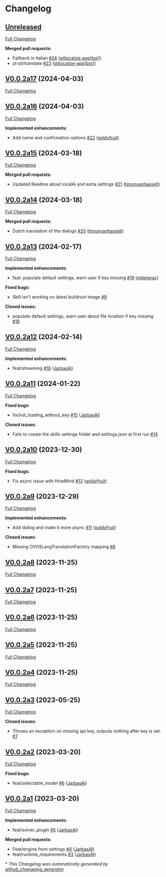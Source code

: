 # Changelog

## [Unreleased](https://github.com/OpenVoiceOS/skill-ovos-fallback-chatgpt/tree/HEAD)

[Full Changelog](https://github.com/OpenVoiceOS/skill-ovos-fallback-chatgpt/compare/V0.0.2a17...HEAD)

**Merged pull requests:**

- Fallback in italian [\#24](https://github.com/OpenVoiceOS/skill-ovos-fallback-chatgpt/pull/24) ([gitlocalize-app[bot]](https://github.com/apps/gitlocalize-app))
- pt-pt/translate [\#23](https://github.com/OpenVoiceOS/skill-ovos-fallback-chatgpt/pull/23) ([gitlocalize-app[bot]](https://github.com/apps/gitlocalize-app))

## [V0.0.2a17](https://github.com/OpenVoiceOS/skill-ovos-fallback-chatgpt/tree/V0.0.2a17) (2024-04-03)

[Full Changelog](https://github.com/OpenVoiceOS/skill-ovos-fallback-chatgpt/compare/V0.0.2a16...V0.0.2a17)

## [V0.0.2a16](https://github.com/OpenVoiceOS/skill-ovos-fallback-chatgpt/tree/V0.0.2a16) (2024-04-03)

[Full Changelog](https://github.com/OpenVoiceOS/skill-ovos-fallback-chatgpt/compare/V0.0.2a15...V0.0.2a16)

**Implemented enhancements:**

- Add name and confirmation options [\#22](https://github.com/OpenVoiceOS/skill-ovos-fallback-chatgpt/pull/22) ([goldyfruit](https://github.com/goldyfruit))

## [V0.0.2a15](https://github.com/OpenVoiceOS/skill-ovos-fallback-chatgpt/tree/V0.0.2a15) (2024-03-18)

[Full Changelog](https://github.com/OpenVoiceOS/skill-ovos-fallback-chatgpt/compare/V0.0.2a14...V0.0.2a15)

**Merged pull requests:**

- Updated Readme about localAi and extra settings [\#21](https://github.com/OpenVoiceOS/skill-ovos-fallback-chatgpt/pull/21) ([timonvanhasselt](https://github.com/timonvanhasselt))

## [V0.0.2a14](https://github.com/OpenVoiceOS/skill-ovos-fallback-chatgpt/tree/V0.0.2a14) (2024-03-18)

[Full Changelog](https://github.com/OpenVoiceOS/skill-ovos-fallback-chatgpt/compare/V0.0.2a13...V0.0.2a14)

**Merged pull requests:**

- Dutch translation of the dialogs [\#20](https://github.com/OpenVoiceOS/skill-ovos-fallback-chatgpt/pull/20) ([timonvanhasselt](https://github.com/timonvanhasselt))

## [V0.0.2a13](https://github.com/OpenVoiceOS/skill-ovos-fallback-chatgpt/tree/V0.0.2a13) (2024-02-17)

[Full Changelog](https://github.com/OpenVoiceOS/skill-ovos-fallback-chatgpt/compare/V0.0.2a12...V0.0.2a13)

**Implemented enhancements:**

- feat: populate default settings, warn user if key missing [\#19](https://github.com/OpenVoiceOS/skill-ovos-fallback-chatgpt/pull/19) ([mikejgray](https://github.com/mikejgray))

**Fixed bugs:**

- Skill isn't working on latest buildroot image [\#9](https://github.com/OpenVoiceOS/skill-ovos-fallback-chatgpt/issues/9)

**Closed issues:**

- populate default settings, warn user about file location if key missing [\#16](https://github.com/OpenVoiceOS/skill-ovos-fallback-chatgpt/issues/16)

## [V0.0.2a12](https://github.com/OpenVoiceOS/skill-ovos-fallback-chatgpt/tree/V0.0.2a12) (2024-02-14)

[Full Changelog](https://github.com/OpenVoiceOS/skill-ovos-fallback-chatgpt/compare/V0.0.2a11...V0.0.2a12)

**Implemented enhancements:**

- feat/streaming [\#18](https://github.com/OpenVoiceOS/skill-ovos-fallback-chatgpt/pull/18) ([JarbasAl](https://github.com/JarbasAl))

## [V0.0.2a11](https://github.com/OpenVoiceOS/skill-ovos-fallback-chatgpt/tree/V0.0.2a11) (2024-01-22)

[Full Changelog](https://github.com/OpenVoiceOS/skill-ovos-fallback-chatgpt/compare/V0.0.2a10...V0.0.2a11)

**Fixed bugs:**

- fix/not\_loading\_without\_key [\#15](https://github.com/OpenVoiceOS/skill-ovos-fallback-chatgpt/pull/15) ([JarbasAl](https://github.com/JarbasAl))

**Closed issues:**

- Fails to create the skills settings folder and settings.json at first run [\#14](https://github.com/OpenVoiceOS/skill-ovos-fallback-chatgpt/issues/14)

## [V0.0.2a10](https://github.com/OpenVoiceOS/skill-ovos-fallback-chatgpt/tree/V0.0.2a10) (2023-12-30)

[Full Changelog](https://github.com/OpenVoiceOS/skill-ovos-fallback-chatgpt/compare/V0.0.2a9...V0.0.2a10)

**Fixed bugs:**

- Fix async issue with HiveMind [\#13](https://github.com/OpenVoiceOS/skill-ovos-fallback-chatgpt/pull/13) ([goldyfruit](https://github.com/goldyfruit))

## [V0.0.2a9](https://github.com/OpenVoiceOS/skill-ovos-fallback-chatgpt/tree/V0.0.2a9) (2023-12-29)

[Full Changelog](https://github.com/OpenVoiceOS/skill-ovos-fallback-chatgpt/compare/V0.0.2a8...V0.0.2a9)

**Implemented enhancements:**

- Add dialog and make it more async [\#11](https://github.com/OpenVoiceOS/skill-ovos-fallback-chatgpt/pull/11) ([goldyfruit](https://github.com/goldyfruit))

**Closed issues:**

- Missing OVOSLangTranslationFactory mapping [\#8](https://github.com/OpenVoiceOS/skill-ovos-fallback-chatgpt/issues/8)

## [V0.0.2a8](https://github.com/OpenVoiceOS/skill-ovos-fallback-chatgpt/tree/V0.0.2a8) (2023-11-25)

[Full Changelog](https://github.com/OpenVoiceOS/skill-ovos-fallback-chatgpt/compare/V0.0.2a7...V0.0.2a8)

## [V0.0.2a7](https://github.com/OpenVoiceOS/skill-ovos-fallback-chatgpt/tree/V0.0.2a7) (2023-11-25)

[Full Changelog](https://github.com/OpenVoiceOS/skill-ovos-fallback-chatgpt/compare/V0.0.2a6...V0.0.2a7)

## [V0.0.2a6](https://github.com/OpenVoiceOS/skill-ovos-fallback-chatgpt/tree/V0.0.2a6) (2023-11-25)

[Full Changelog](https://github.com/OpenVoiceOS/skill-ovos-fallback-chatgpt/compare/V0.0.2a5...V0.0.2a6)

## [V0.0.2a5](https://github.com/OpenVoiceOS/skill-ovos-fallback-chatgpt/tree/V0.0.2a5) (2023-11-25)

[Full Changelog](https://github.com/OpenVoiceOS/skill-ovos-fallback-chatgpt/compare/V0.0.2a4...V0.0.2a5)

## [V0.0.2a4](https://github.com/OpenVoiceOS/skill-ovos-fallback-chatgpt/tree/V0.0.2a4) (2023-11-25)

[Full Changelog](https://github.com/OpenVoiceOS/skill-ovos-fallback-chatgpt/compare/V0.0.2a3...V0.0.2a4)

## [V0.0.2a3](https://github.com/OpenVoiceOS/skill-ovos-fallback-chatgpt/tree/V0.0.2a3) (2023-05-25)

[Full Changelog](https://github.com/OpenVoiceOS/skill-ovos-fallback-chatgpt/compare/V0.0.2a2...V0.0.2a3)

**Closed issues:**

- Throws an exception on missing api key, outputs nothing after key is set. [\#7](https://github.com/OpenVoiceOS/skill-ovos-fallback-chatgpt/issues/7)

## [V0.0.2a2](https://github.com/OpenVoiceOS/skill-ovos-fallback-chatgpt/tree/V0.0.2a2) (2023-03-20)

[Full Changelog](https://github.com/OpenVoiceOS/skill-ovos-fallback-chatgpt/compare/V0.0.2a1...V0.0.2a2)

**Fixed bugs:**

- feat/selectable\_model [\#6](https://github.com/OpenVoiceOS/skill-ovos-fallback-chatgpt/pull/6) ([JarbasAl](https://github.com/JarbasAl))

## [V0.0.2a1](https://github.com/OpenVoiceOS/skill-ovos-fallback-chatgpt/tree/V0.0.2a1) (2023-03-20)

[Full Changelog](https://github.com/OpenVoiceOS/skill-ovos-fallback-chatgpt/compare/1c73c6a5e5a16b4644004c85d465bc690c0db506...V0.0.2a1)

**Implemented enhancements:**

- feat/solver\_plugin [\#5](https://github.com/OpenVoiceOS/skill-ovos-fallback-chatgpt/pull/5) ([JarbasAl](https://github.com/JarbasAl))

**Merged pull requests:**

- Feat/engine from settings [\#4](https://github.com/OpenVoiceOS/skill-ovos-fallback-chatgpt/pull/4) ([JarbasAl](https://github.com/JarbasAl))
- feat/runtime\_requirements [\#3](https://github.com/OpenVoiceOS/skill-ovos-fallback-chatgpt/pull/3) ([JarbasAl](https://github.com/JarbasAl))



\* *This Changelog was automatically generated by [github_changelog_generator](https://github.com/github-changelog-generator/github-changelog-generator)*
